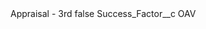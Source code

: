 <?xml version="1.0" encoding="UTF-8"?>
<CustomMetadata xmlns="http://soap.sforce.com/2006/04/metadata" xmlns:xsi="http://www.w3.org/2001/XMLSchema-instance" xmlns:xsd="http://www.w3.org/2001/XMLSchema">
    <label>Appraisal - 3rd</label>
    <protected>false</protected>
    <values>
        <field>Success_Factor__c</field>
        <value xsi:type="xsd:string">OAV</value>
    </values>
</CustomMetadata>
